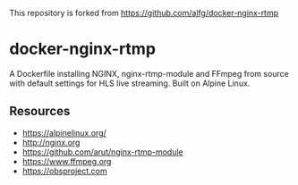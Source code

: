 This repository is forked from https://github.com/alfg/docker-nginx-rtmp

# docker-nginx-rtmp
A Dockerfile installing NGINX, nginx-rtmp-module and FFmpeg from source with
default settings for HLS live streaming. Built on Alpine Linux.

## Resources
* https://alpinelinux.org/
* http://nginx.org
* https://github.com/arut/nginx-rtmp-module
* https://www.ffmpeg.org
* https://obsproject.com

